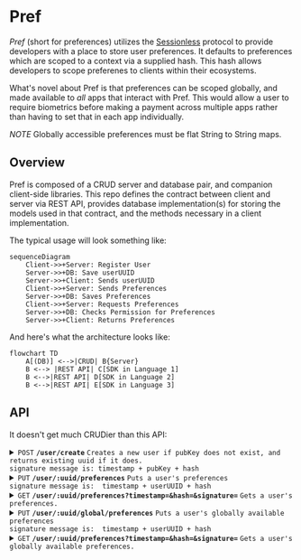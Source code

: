 # Pref

*Pref* (short for preferences) utilizes the [Sessionless][sessionless] protocol to provide developers with a place to store user preferences. 
It defaults to preferences which are scoped to a context via a supplied hash.
This hash allows developers to scope preferenes to clients within their ecosystems.

What's novel about Pref is that preferences can be scoped globally, and made available to _all_ apps that interact with Pref. 
This would allow a user to require biometrics before making a payment across multiple apps rather than having to set that in each app individually.

*NOTE* Globally accessible preferences must be flat String to String maps.

## Overview

Pref is composed of a CRUD server and database pair, and companion client-side libraries.
This repo defines the contract between client and server via REST API, provides database implementation(s) for storing the models used in that contract, and the methods necessary in a client implementation.

The typical usage will look something like:

```mermaid
sequenceDiagram
    Client->>+Server: Register User
    Server->>+DB: Save userUUID
    Server->>+Client: Sends userUUID
    Client->>+Server: Sends Preferences
    Server->>+DB: Saves Preferences
    Client->>+Server: Requests Preferences
    Server->>+DB: Checks Permission for Preferences
    Server->>+Client: Returns Preferences
```

And here's what the architecture looks like:

```mermaid
flowchart TD
    A[(DB)] <-->|CRUD| B{Server}
    B <--> |REST API| C[SDK in Language 1]
    B <-->|REST API| D[SDK in Language 2]
    B <-->|REST API| E[SDK in Language 3]
```

## API

It doesn't get much CRUDier than this API:

<details>
 <summary><code>POST</code> <code><b>/user/create</b></code> <code>Creates a new user if pubKey does not exist, and returns existing uuid if it does.
signature message is: timestamp + pubKey + hash</code></summary>

##### Parameters

> | name         |  required     | data type               | description                                                           |
> |--------------|-----------|-------------------------|-----------------------------------------------------------------------|
> | pubKey    |  true     | string (hex)            | the publicKey of the user's keypair  |
> | timestamp    |  true     | string                  | in a production system timestamps prevent replay attacks  |
> | hash         |  true     | string                  | the state hash to save for the user
> | signature    |  true     | string (signature)      | the signature from sessionless for the message  |


##### Responses

> | http code     | content-type                      | response                                                            |
> |---------------|-----------------------------------|---------------------------------------------------------------------|
> | `200`         | `application/json`                | `{"userUUID": <uuid>}`   |
> | `400`         | `application/json`                | `{"code":"400","message":"Bad Request"}`                            |

##### Example cURL

> ```javascript
>  curl -X PUT -H "Content-Type: application/json" -d '{"pubKey": "key", "timestamp": "now", "signature": "sig"}' https://pref.planetnine.app/user/create
> ```

</details>

<details>
  <summary><code>PUT</code> <code><b>/user/:uuid/preferences</b></code> <code>Puts a user's preferences
signature message is:  timestamp + userUUID + hash</code></summary>

##### Parameters

> | name         |  required     | data type               | description                                                           |
> |--------------|-----------|-------------------------|-----------------------------------------------------------------------|
> | timestamp    |  true     | string                  | in a production system timestamps prevent replay attacks  |
> | userUUID     |  true     | string                  | the user's uuid
> | hash         |  true     | string                  | the old hash to replace
> | preferences  |  true     | object                  | the preferences to save
> | signature    |  true     | string (signature)      | the signature from sessionless for the message  |


##### Responses

> | http code     | content-type                      | response                                                            |
> |---------------|-----------------------------------|---------------------------------------------------------------------|
> | `200`         | `application/json`                | `<preferences>`   |
> | `400`         | `application/json`                | `{"code":"400","message":"Bad Request"}`                            |

##### Example cURL

> ```javascript
>  curl -X POST -H "Content-Type: application/json" -d '{"timestamp": "right now", "userUUID": "uuid", "hash": "hash", "preferences": {"foo": "bar"}, "signature": "signature"}' https://pref.planetnine.app/user/update-hash
> ```

</details>

<details>
 <summary><code>GET</code> <code><b>/user/:uuid/preferences?timestamp=<timestamp>&hash=<hash>&signature=<signature of (timestamp + uuid + hash)></b></code> <code>Gets a user's preferences.</code></summary>

##### Parameters

> | name         |  required     | data type               | description                                                           |
> |--------------|-----------|-------------------------|-----------------------------------------------------------------------|
> | timestamp    |  true     | string                  | in a production system timestamps prevent replay attacks  |
> | hash         |  true     | string                  | the state hash saved client side
> | signature    |  true     | string (signature)      | the signature from sessionless for the message  |


##### Responses

> | http code     | content-type                      | response                                                            |
> |---------------|-----------------------------------|---------------------------------------------------------------------|
> | `200`         | `application/json`                | `{"userUUID": <uuid>}`   |
> | `406`         | `application/json`                | `{"code":"406","message":"Not acceptable"}`                            |

##### Example cURL

> ```javascript
>  curl -X GET -H "Content-Type: application/json" https://www.continuebee.com/<uuid>?timestamp=123&hash=hash&signature=signature 
> ```

</details>

<details>
  <summary><code>PUT</code> <code><b>/user/:uuid/global/preferences</b></code> <code>Puts a user's globally available preferences
signature message is:  timestamp + userUUID + hash</code></summary>

##### Parameters

> | name         |  required     | data type               | description                                                           |
> |--------------|-----------|-------------------------|-----------------------------------------------------------------------|
> | timestamp    |  true     | string                  | in a production system timestamps prevent replay attacks  |
> | userUUID     |  true     | string                  | the user's uuid
> | hash         |  true     | string                  | the old hash to replace
> | preferences  |  true     | object                  | the preferences to save
> | signature    |  true     | string (signature)      | the signature from sessionless for the message  |


##### Responses

> | http code     | content-type                      | response                                                            |
> |---------------|-----------------------------------|---------------------------------------------------------------------|
> | `200`         | `application/json`                | `<preferences>`   |
> | `400`         | `application/json`                | `{"code":"400","message":"Bad Request"}`                            |

##### Example cURL

> ```javascript
>  curl -X POST -H "Content-Type: application/json" -d '{"timestamp": "right now", "userUUID": "uuid", "hash": "hash", "preferences": {"foo": "bar"}, "signature": "signature"}' https://pref.planetnine.app/user/:uuid/global/preferences
> ```

</details>

<details>
 <summary><code>GET</code> <code><b>/user/:uuid/preferences?timestamp=<timestamp>&hash=<hash>&signature=<signature of (timestamp + uuid + hash)></b></code> <code>Gets a user's globally available preferences.</code></summary>

##### Parameters

> | name         |  required     | data type               | description                                                           |
> |--------------|-----------|-------------------------|-----------------------------------------------------------------------|
> | timestamp    |  true     | string                  | in a production system timestamps prevent replay attacks  |
> | hash         |  true     | string                  | the state hash saved client side
> | signature    |  true     | string (signature)      | the signature from sessionless for the message  |


##### Responses

> | http code     | content-type                      | response                                                            |
> |---------------|-----------------------------------|---------------------------------------------------------------------|
> | `200`         | `application/json`                | `{"userUUID": <uuid>}`   |
> | `406`         | `application/json`                | `{"code":"406","message":"Not acceptable"}`                            |

##### Example cURL

> ```javascript
>  curl -X GET -H "Content-Type: application/json" https://pref.planetnine.app/user/:uuid/global/preferences?timestamp=123&hash=hash&signature=signature 
> ```

<details>
  <summary><code>DELETE</code> <code><b>/user/delete</b></code> <code>Deletes a uuid and pubKey.
signature message is: timestamp + userUUID + hash</code></summary>

##### Parameters

> | name         |  required     | data type               | description                                                           |
> |--------------|-----------|-------------------------|-----------------------------------------------------------------------|
> | timestamp    |  true     | string                  | in a production system timestamps prevent replay attacks  |
> | userUUID     |  true     | string                  | the user's uuid
> | hash         |  true     | string                  | the old hash to replace
> | signature    |  true     | string (signature)      | the signature from sessionless for the message  |

##### Responses

> | http code     | content-type                      | response                                                            |
> |---------------|-----------------------------------|---------------------------------------------------------------------|
> | `202`         | `application/json`                | empty   |
> | `400`         | `application/json`                | `{"code":"400","message":"Bad Request"}`                            |

##### Example cURL

> ```javascript
>  curl -X DELETE https://pref.planetnine.app/user/delete
> ```

</details>


## Databases

One of the biggest benefits of Sessionless is that it doesn't need to store any sensitive data.
This means all of the data Pref cares about can all be saved in a single table/collection/whatever-other-construct-some-database-may-have.
And that table looks like:

| uuid  | pubKey | hash
:-------|:-------|:-----
 string | string | string

uuid, and pubKey should have unique constraints (Sessionless generated keys and uuids should not collide, but since this is a public API people may just reuse keys and uuids).

## Client SDKs

Client SDKs need to generate keys via Sessionless, and implement the networking to interface with the server. 
To do so they should implement the following methods:

`checkForUser()` - Checks if keys have been generated, and a uuid exists (all of these should be stored in secure storage of the client)--this is the Sessionless check for if a user is logged in.

`createUser()` - Should generate keys, save them appropriately client side, and PUT to /user/create.

`savePreferences(preferences)` - Should PUT the passed in preferences.

`saveGlobalPreferences(preferences)` - Should PUT the passed in global preferences.

`getPreferences()` - Should GET preferences.

`getGlobalPreferences()` - Should GET global preferences.

`deleteUser(uuid)` - Should DELETE a user by calling /user/:uuid.


## Use cases

**NOTE** Pref is experimental, and the instance at planetnine.app is ephemeral, and may go away or reset at any time.
If you're making the next Palworld and want to use Pref, you're advised to self-host it, or contact zach@planetnine.app to help him upgrade the micro instance it runs on :).

* Would probably take less time to list apps that don't have a notion of preferences... I can't think of any.

## Self-hosting

This is a bit dependent on what the server implementations are, so we'll fill the details in later, but the idea is that continuebee is hostable by others either for public use like the main instance, or private use.

## Contributing

To add to this repo, feel free to make a [pull request][pr].

[pr]: https://github.com/planet-nine-app/pref/pulls
[sessionless]: https://www.github.com/planet-nine-app/sessionless

